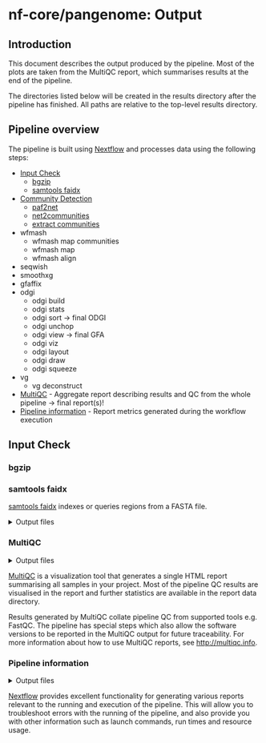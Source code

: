 # nf-core/pangenome: Output

## Introduction

This document describes the output produced by the pipeline. Most of the plots are taken from the MultiQC report, which summarises results at the end of the pipeline.

The directories listed below will be created in the results directory after the pipeline has finished. All paths are relative to the top-level results directory.

<!-- TODO nf-core: Write this documentation describing your workflow's output -->

## Pipeline overview

The pipeline is built using [Nextflow](https://www.nextflow.io/) and processes data using the following steps:

- [Input Check](#input-check)
  - [bgzip](#bgzip)
  - [samtools faidx](#samtools-faidx)
- [Community Detection](#community-detection)
  - [paf2net](#paf2net)
  - [net2communities](#net2communities)
  - [extract communities](#extract-communities)
- wfmash
  - wfmash map communities
  - wfmash map
  - wfmash align
- seqwish
- smoothxg
- gfaffix
- odgi
  - odgi build
  - odgi stats
  - odgi sort -> final ODGI
  - odgi unchop
  - odgi view -> final GFA
  - odgi viz
  - odgi layout
  - odgi draw
  - odgi squeeze
- vg
  - vg deconstruct
- [MultiQC](#multiqc) - Aggregate report describing results and QC from the whole pipeline -> final report(s)!
- [Pipeline information](#pipeline-information) - Report metrics generated during the workflow execution

## Input Check

### bgzip



### samtools faidx

[samtools faidx](http://www.htslib.org/doc/samtools-faidx.html) indexes or queries regions from a FASTA file.

<details markdown="1">
<summary>Output files</summary>

- `samtools_faidx/`
  - `<INPUT_FASTA>.fai`: FASTA index of the file provided via `--input`.
  - `<INPUT_FASTA>.gzi`: Compressed FASTA index of the file provided via `--input`.
  - `*.community.[0-9]{1,}.fa.gz.fai`: FASTA index of a community FASTA file.
  - `*.community.[0-9]{1,}.fa.gz.gzi`: Compressed FASTA index of a community FASTA file.
</details>

<!-- [MultiQC - TEST](images/pangenome_workflow.png) -->

### MultiQC

<details markdown="1">
<summary>Output files</summary>

- `multiqc/`
  - `multiqc_report.html`: a standalone HTML file that can be viewed in your web browser.
  - `multiqc_data/`: directory containing parsed statistics from the different tools used in the pipeline.
  - `multiqc_plots/`: directory containing static images from the report in various formats.

</details>

[MultiQC](http://multiqc.info) is a visualization tool that generates a single HTML report summarising all samples in your project. Most of the pipeline QC results are visualised in the report and further statistics are available in the report data directory.

Results generated by MultiQC collate pipeline QC from supported tools e.g. FastQC. The pipeline has special steps which also allow the software versions to be reported in the MultiQC output for future traceability. For more information about how to use MultiQC reports, see <http://multiqc.info>.

### Pipeline information

<details markdown="1">
<summary>Output files</summary>

- `pipeline_info/`
  - Reports generated by Nextflow: `execution_report.html`, `execution_timeline.html`, `execution_trace.txt` and `pipeline_dag.dot`/`pipeline_dag.svg`.
  - Reports generated by the pipeline: `pipeline_report.html`, `pipeline_report.txt` and `software_versions.yml`. The `pipeline_report*` files will only be present if the `--email` / `--email_on_fail` parameter's are used when running the pipeline.
  - Reformatted samplesheet files used as input to the pipeline: `samplesheet.valid.csv`.

</details>

[Nextflow](https://www.nextflow.io/docs/latest/tracing.html) provides excellent functionality for generating various reports relevant to the running and execution of the pipeline. This will allow you to troubleshoot errors with the running of the pipeline, and also provide you with other information such as launch commands, run times and resource usage.
